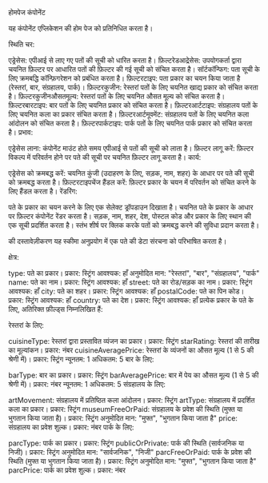 होमपेज कंपोनेंट

यह कंपोनेंट एप्लिकेशन की होम पेज को प्रतिनिधित करता है।

स्थिति चर:

एड्रेसेस: एपीआई से लाए गए पतों की सूची को धारित करता है।
फ़िल्टरेडआद्रेसेस: उपयोगकर्ता द्वारा चयनित फ़िल्टर पर आधारित पतों की फ़िल्टर की गई सूची को संचित करता है।
सॉर्टकॉन्फिग: पता सूची के लिए क्रमबद्धि कॉन्फ़िगरेशन को प्रबंधित करता है।
फ़िल्टरटाइप: पता प्रकार का चयन किया जाता है (रेस्तरां, बार, संग्रहालय, पार्क)।
फ़िल्टरकुजीन: रेस्तरां पतों के लिए चयनित खाद्य प्रकार को संचित करता है।
फ़िल्टरकुजीनऔसतमूल्य: रेस्तरां पतों के लिए चयनित औसत मूल्य को संचित करता है।
फ़िल्टरबारटाइप: बार पतों के लिए चयनित प्रकार को संचित करता है।
फ़िल्टरआर्टटाइप: संग्रहालय पतों के लिए चयनित कला का प्रकार संचित करता है।
फ़िल्टरआर्टमूवमेंट: संग्रहालय पतों के लिए चयनित कला आंदोलन को संचित करता है।
फ़िल्टरपार्कटाइप: पार्क पतों के लिए चयनित पार्क प्रकार को संचित करता है।
प्रभाव:

एड्रेसेस लाना: कंपोनेंट माउंट होते समय एपीआई से पतों की सूची को लाता है।
फ़िल्टर लागू करें: फ़िल्टर विकल्प में परिवर्तन होने पर पते की सूची पर चयनित फ़िल्टर लागू करता है।
कार्य:

एड्रेसेस को क्रमबद्ध करें: चयनित कुंजी (उदाहरण के लिए, सड़क, नाम, शहर) के आधार पर पते की सूची को क्रमबद्ध करता है।
फ़िल्टरटाइपचेंज हैंडल करें: फ़िल्टर प्रकार के चयन में परिवर्तन को संचित करने के लिए हैंडल करता है।
रेंडरिंग:

पते के प्रकार का चयन करने के लिए एक सेलेक्ट ड्रॉपडाउन दिखाता है।
चयनित पते के प्रकार के आधार पर फ़िल्टर कंपोनेंट रेंडर करता है।
सड़क, नाम, शहर, देश, पोस्टल कोड और प्रकार के लिए स्थान की एक सूची प्रदर्शित करता है।
स्तंभ शीर्ष पर क्लिक करके पतों को क्रमबद्ध करने की सुविधा प्रदान करता है।

की दस्तावेज़ीकरण
यह स्कीमा अनुप्रयोग में एक पते की डेटा संरचना को परिभाषित करता है।

क्षेत्र:

type: पते का प्रकार।
प्रकार: स्ट्रिंग
आवश्यक: हाँ
अनुमोदित मान: "रेस्तरां", "बार", "संग्रहालय", "पार्क"
name: पते का नाम।
प्रकार: स्ट्रिंग
आवश्यक: हाँ
street: पते का रोड/सड़क का नाम।
प्रकार: स्ट्रिंग
आवश्यक: हाँ
city: पते का शहर।
प्रकार: स्ट्रिंग
आवश्यक: हाँ
postalCode: पते का पिन कोड।
प्रकार: स्ट्रिंग
आवश्यक: हाँ
country: पते का देश।
प्रकार: स्ट्रिंग
आवश्यक: हाँ
प्रत्येक प्रकार के पते के लिए, अतिरिक्त फ़ील्ड्स निम्नलिखित हैं:

रेस्तरां के लिए:

cuisineType: रेस्तरां द्वारा प्रस्तावित व्यंजन का प्रकार।
प्रकार: स्ट्रिंग
starRating: रेस्तरां की तारीख का मूल्यांकन।
प्रकार: नंबर
cuisineAveragePrice: रेस्तरां के व्यंजनों का औसत मूल्य (1 से 5 की श्रेणी में)।
प्रकार: स्ट्रिंग
न्यूनतम: 1
अधिकतम: 5
बार के लिए:

barType: बार का प्रकार।
प्रकार: स्ट्रिंग
barAveragePrice: बार में पेय का औसत मूल्य (1 से 5 की श्रेणी में)।
प्रकार: नंबर
न्यूनतम: 1
अधिकतम: 5
संग्रहालय के लिए:

artMovement: संग्रहालय में प्रतिष्ठित कला आंदोलन।
प्रकार: स्ट्रिंग
artType: संग्रहालय में प्रदर्शित कला का प्रकार।
प्रकार: स्ट्रिंग
museumFreeOrPaid: संग्रहालय के प्रवेश की स्थिति (मुफ्त या भुगतान किया जाता है)।
प्रकार: स्ट्रिंग
अनुमोदित मान: "मुफ्त", "भुगतान किया जाता है"
price: संग्रहालय का प्रवेश शुल्क।
प्रकार: नंबर
पार्क के लिए:

parcType: पार्क का प्रकार।
प्रकार: स्ट्रिंग
publicOrPrivate: पार्क की स्थिति (सार्वजनिक या निजी)।
प्रकार: स्ट्रिंग
अनुमोदित मान: "सार्वजनिक", "निजी"
parcFreeOrPaid: पार्क के प्रवेश की स्थिति (मुफ्त या भुगतान किया जाता है)।
प्रकार: स्ट्रिंग
अनुमोदित मान: "मुफ्त", "भुगतान किया जाता है"
parcPrice: पार्क का प्रवेश शुल्क।
प्रकार: नंबर





